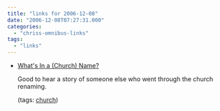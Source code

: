 ```yaml
---
title: "links for 2006-12-08"
date: "2006-12-08T07:27:31.000"
categories: 
  - "chriss-omnibus-links"
tags: 
  - "links"
---
```


- [What's In a (Church) Name?](http://blog.christianitytoday.com/outofur/archives/2006/12/whats_in_a_chur.html)
    
    Good to hear a story of someone else who went through the church renaming.
    
    (tags: [church](http://del.icio.us/hubbsc/church))
